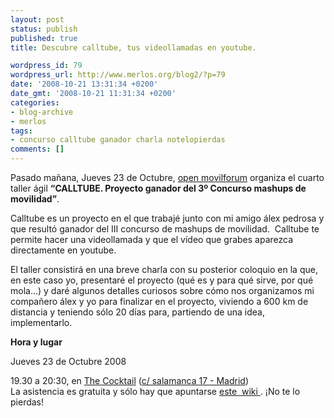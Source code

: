 ```yaml
---
layout: post
status: publish
published: true
title: Descubre calltube, tus videollamadas en youtube.

wordpress_id: 79
wordpress_url: http://www.merlos.org/blog2/?p=79
date: '2008-10-21 13:31:34 +0200'
date_gmt: '2008-10-21 11:31:34 +0200'
categories:
- blog-archive
- merlos
tags:
- concurso calltube ganador charla notelopierdas
comments: []
---
```

<p>Pasado mañana, Jueves 23 de Octubre, <a title="web de movilforum" href="http://open.movilforum.com">open movilforum</a> organiza el cuarto taller ágil <strong>“CALLTUBE. Proyecto ganador del 3º Concurso mashups de movilidad”</strong>.</p>
<p>Calltube es un proyecto en el que trabajé junto con mi amigo álex pedrosa y que resultó ganador del III concurso de mashups de movilidad.  Calltube te permite hacer una videollamada y que el vídeo que grabes aparezca directamente en youtube.</p>
<p>El taller consistirá en una breve charla con su posterior coloquio en la que, en este caso yo, presentaré el proyecto (qué es y para qué sirve, por qué mola...) y daré algunos detalles curiosos sobre cómo nos organizamos mi compañero álex y yo para finalizar en el proyecto, viviendo a 600 km de distancia y teniendo sólo 20 días para, partiendo de una idea, implementarlo.</p>
<p><strong>Hora y lugar</strong></p>
<p>Jueves 23 de Octubre 2008</p>
<p>19.30 a 20:30, en <a href="http://www.the-cocktail.com/">The Cocktail</a> (<a href="http://maps.google.es/maps?hl=es&amp;ie=UTF8&amp;q=the+cocktail+madrid&amp;fb=1&amp;ll=40.469804,-3.702736&amp;spn=0.052236,0.149345&amp;z=13&amp;iwloc=A">c/ salamanca 17 - Madrid</a>)<br />
La asistencia es gratuita y sólo hay que apuntarse <a href="http://aulathecocktail.pbwiki.com/Taller-agil-Calltube">este  wiki </a>. ¡No te lo pierdas!</p>
